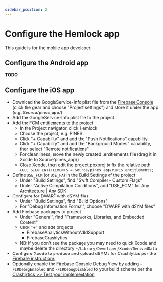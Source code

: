 ```yaml
---
sidebar_position: 2
---
```

# Configure the Hemlock app

This guide is for the mobile app developer.

## Configure the Android app

**TODO**

## Configure the iOS app

* Download the GoogleService-Info.plist file from the [Firebase Console](https://console.firebase.google.com/) (click the gear and choose "Project settings") and store it under the app (e.g. Source/pines_app/)
* Add the GoogleService-Info.plist file to the project
* Add the FCM entitlements to the project
  * In the Project navigator, click Hemlock
  * Choose the project, e.g. PINES
  * Click "+ Capability" and add the "Push Notifications" capability
  * Click "+ Capability" and add the "Background Modes" capability, then select "Remote notifications"
  * For cleanliness, move the newly created .entitlements file (drag it in Xcode to Source/pines_app/)
  * Close Xcode, then edit the project.pbxproj to fix the relative path `CODE_SIGN_ENTITLEMENTS = Source/pines_app/PINES.entitlements;`
* Define `USE_FCM` (or `USE_FA`) in the Build Settings of the project
  * Under "Build Settings", find "Swift Compiler - Custom Flags"
  * Under "Active Compilation Conditions", add "USE_FCM" for Any Architecture | Any SDK
* Configure for DWARF with dSYM files
  * Under "Build Settings", find "Build Options"
  * For "Debug Information Format", choose "DWARF with dSYM files"
* Add Firebase packages to project
  * Under "General", find "Frameworks, Libraries, and Embedded Content"
  * Click "+" and add projects
    - FirebaseAnalyticsWithoutAdIdSupport
    - FirebaseCrashlytics
  * NB: If you don't see the package you may need to quick Xcode and maybe delete the directory `~/Library/Developer/Xcode/DerivedData`
* Configure Xcode to produce and upload dSYMs for Crashlytics per the [Firebase instructions](https://firebase.google.com/docs/crashlytics/get-started?platform=ios#set-up-dsym-uploading)
* Optionally enable the Firebase Console Debug View by adding `-FIRDebugEnabled` and `-FIRDebugDisabled` to your build scheme per the [Crashlytics >> Test your implementation](https://firebase.google.com/docs/crashlytics/test-implementation?platform=ios)
